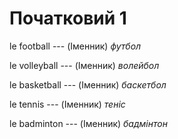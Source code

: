 # Початковий 1
le football --- (Іменник)
*футбол*



le volleyball --- (Іменник)
*волейбол*



le basketball --- (Іменник)
*баскетбол*



le tennis --- (Іменник)
*теніс*



le badminton --- (Іменник)
*бадмінтон*